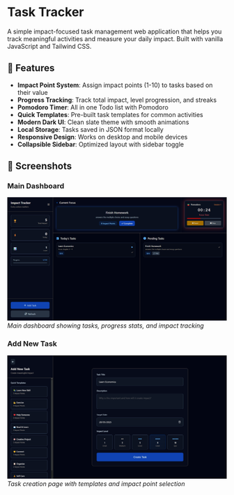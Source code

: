 # Task Tracker

A simple impact-focused task management web application that helps you track meaningful activities and measure your daily impact. Built with vanilla JavaScript and Tailwind CSS.

## 🎯 Features

- **Impact Point System**: Assign impact points (1-10) to tasks based on their value
- **Progress Tracking**: Track total impact, level progression, and streaks
- **Pomodoro Timer**: All in one Todo list with Pomodoro
- **Quick Templates**: Pre-built task templates for common activities
- **Modern Dark UI**: Clean slate theme with smooth animations
- **Local Storage**: Tasks saved in JSON format locally
- **Responsive Design**: Works on desktop and mobile devices
- **Collapsible Sidebar**: Optimized layout with sidebar toggle

## 📸 Screenshots

### Main Dashboard
![Dashboard](screenshots/home.png)
*Main dashboard showing tasks, progress stats, and impact tracking*

### Add New Task
![Add Task](screenshots/add.png)
*Task creation page with templates and impact point selection*